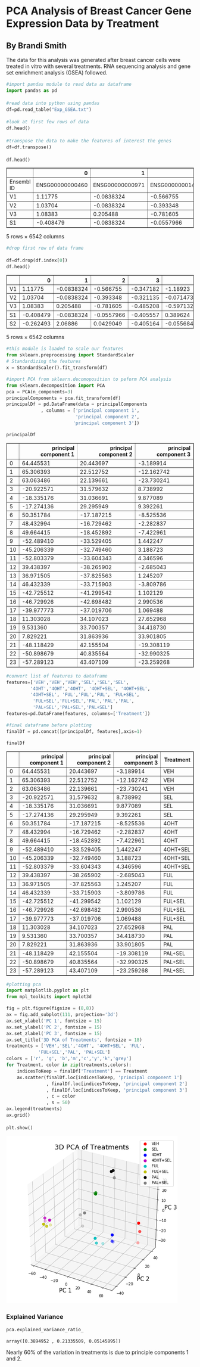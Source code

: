 # PCA Analysis of Breast Cancer Gene Expression Data by Treatment

## By Brandi Smith

The data for this analysis was generated after breast cancer cells were treated in vitro with several treatments. RNA sequencing analysis and gene set enrichment analysis (GSEA) followed. 


```python
#import pandas module to read data as dataframe
import pandas as pd

#read data into python using pandas
df=pd.read_table("Exp_GSEA.txt")

#look at first few rows of data
df.head()

#transpose the data to make the features of interest the genes
df=df.transpose()

df.head()


```




<div>
<style scoped>
    .dataframe tbody tr th:only-of-type {
        vertical-align: middle;
    }

    .dataframe tbody tr th {
        vertical-align: top;
    }

    .dataframe thead th {
        text-align: right;
    }
</style>
<table border="1" class="dataframe">
  <thead>
    <tr style="text-align: right;">
      <th></th>
      <th>0</th>
      <th>1</th>
      <th>2</th>
      <th>3</th>
      <th>4</th>
      <th>5</th>
      <th>6</th>
      <th>7</th>
      <th>8</th>
      <th>9</th>
      <th>...</th>
      <th>6532</th>
      <th>6533</th>
      <th>6534</th>
      <th>6535</th>
      <th>6536</th>
      <th>6537</th>
      <th>6538</th>
      <th>6539</th>
      <th>6540</th>
      <th>6541</th>
    </tr>
  </thead>
  <tbody>
    <tr>
      <td>Ensembl ID</td>
      <td>ENSG00000000460</td>
      <td>ENSG00000000971</td>
      <td>ENSG00000001461</td>
      <td>ENSG00000001617</td>
      <td>ENSG00000002726</td>
      <td>ENSG00000002745</td>
      <td>ENSG00000003096</td>
      <td>ENSG00000003137</td>
      <td>ENSG00000003400</td>
      <td>ENSG00000003436</td>
      <td>...</td>
      <td>ENSG00000284284</td>
      <td>ENSG00000284343</td>
      <td>ENSG00000284411</td>
      <td>ENSG00000284413</td>
      <td>ENSG00000284415</td>
      <td>ENSG00000284435</td>
      <td>ENSG00000284458</td>
      <td>ENSG00000284473</td>
      <td>ENSG00000284541</td>
      <td>ENSG00000284564</td>
    </tr>
    <tr>
      <td>V1</td>
      <td>1.11775</td>
      <td>-0.0838324</td>
      <td>-0.566755</td>
      <td>-0.347182</td>
      <td>-1.18923</td>
      <td>-0.977043</td>
      <td>0.663699</td>
      <td>0.553682</td>
      <td>-0.941488</td>
      <td>-0.861333</td>
      <td>...</td>
      <td>-0.478749</td>
      <td>-0.400659</td>
      <td>-0.97894</td>
      <td>-0.0420578</td>
      <td>-0.698589</td>
      <td>-1.45865</td>
      <td>0.563521</td>
      <td>1.10347</td>
      <td>0.286716</td>
      <td>0.0147626</td>
    </tr>
    <tr>
      <td>V2</td>
      <td>1.03704</td>
      <td>-0.0838324</td>
      <td>-0.393348</td>
      <td>-0.321135</td>
      <td>-0.0714734</td>
      <td>0.582548</td>
      <td>0.751255</td>
      <td>0.41314</td>
      <td>-0.366877</td>
      <td>-0.960881</td>
      <td>...</td>
      <td>0.0659878</td>
      <td>-1.24301</td>
      <td>0.3427</td>
      <td>-0.648855</td>
      <td>-0.283891</td>
      <td>0.0344616</td>
      <td>-0.199755</td>
      <td>-0.843758</td>
      <td>-0.879693</td>
      <td>0.833221</td>
    </tr>
    <tr>
      <td>V3</td>
      <td>1.08383</td>
      <td>0.205488</td>
      <td>-0.781605</td>
      <td>-0.485208</td>
      <td>-0.597132</td>
      <td>1.65799</td>
      <td>0.328514</td>
      <td>0.670989</td>
      <td>-1.52997</td>
      <td>-0.803397</td>
      <td>...</td>
      <td>-0.666193</td>
      <td>-0.658153</td>
      <td>-0.436526</td>
      <td>-1.61989</td>
      <td>-0.00487155</td>
      <td>-1.45865</td>
      <td>0.474679</td>
      <td>1.35152</td>
      <td>-1.08401</td>
      <td>0.408077</td>
    </tr>
    <tr>
      <td>S1</td>
      <td>-0.408479</td>
      <td>-0.0838324</td>
      <td>-0.0557966</td>
      <td>-0.405557</td>
      <td>0.389624</td>
      <td>2.76667</td>
      <td>-0.00985336</td>
      <td>-0.131593</td>
      <td>0.96298</td>
      <td>-0.0636301</td>
      <td>...</td>
      <td>0.889033</td>
      <td>0.915319</td>
      <td>0.468785</td>
      <td>0.310674</td>
      <td>1.48273</td>
      <td>-0.577948</td>
      <td>0.709514</td>
      <td>-0.237352</td>
      <td>0.210253</td>
      <td>-0.0147629</td>
    </tr>
  </tbody>
</table>
<p>5 rows × 6542 columns</p>
</div>




```python
#drop first row of data frame

df=df.drop(df.index[0])
df.head()
```




<div>
<style scoped>
    .dataframe tbody tr th:only-of-type {
        vertical-align: middle;
    }

    .dataframe tbody tr th {
        vertical-align: top;
    }

    .dataframe thead th {
        text-align: right;
    }
</style>
<table border="1" class="dataframe">
  <thead>
    <tr style="text-align: right;">
      <th></th>
      <th>0</th>
      <th>1</th>
      <th>2</th>
      <th>3</th>
      <th>4</th>
      <th>5</th>
      <th>6</th>
      <th>7</th>
      <th>8</th>
      <th>9</th>
      <th>...</th>
      <th>6532</th>
      <th>6533</th>
      <th>6534</th>
      <th>6535</th>
      <th>6536</th>
      <th>6537</th>
      <th>6538</th>
      <th>6539</th>
      <th>6540</th>
      <th>6541</th>
    </tr>
  </thead>
  <tbody>
    <tr>
      <td>V1</td>
      <td>1.11775</td>
      <td>-0.0838324</td>
      <td>-0.566755</td>
      <td>-0.347182</td>
      <td>-1.18923</td>
      <td>-0.977043</td>
      <td>0.663699</td>
      <td>0.553682</td>
      <td>-0.941488</td>
      <td>-0.861333</td>
      <td>...</td>
      <td>-0.478749</td>
      <td>-0.400659</td>
      <td>-0.97894</td>
      <td>-0.0420578</td>
      <td>-0.698589</td>
      <td>-1.45865</td>
      <td>0.563521</td>
      <td>1.10347</td>
      <td>0.286716</td>
      <td>0.0147626</td>
    </tr>
    <tr>
      <td>V2</td>
      <td>1.03704</td>
      <td>-0.0838324</td>
      <td>-0.393348</td>
      <td>-0.321135</td>
      <td>-0.0714734</td>
      <td>0.582548</td>
      <td>0.751255</td>
      <td>0.41314</td>
      <td>-0.366877</td>
      <td>-0.960881</td>
      <td>...</td>
      <td>0.0659878</td>
      <td>-1.24301</td>
      <td>0.3427</td>
      <td>-0.648855</td>
      <td>-0.283891</td>
      <td>0.0344616</td>
      <td>-0.199755</td>
      <td>-0.843758</td>
      <td>-0.879693</td>
      <td>0.833221</td>
    </tr>
    <tr>
      <td>V3</td>
      <td>1.08383</td>
      <td>0.205488</td>
      <td>-0.781605</td>
      <td>-0.485208</td>
      <td>-0.597132</td>
      <td>1.65799</td>
      <td>0.328514</td>
      <td>0.670989</td>
      <td>-1.52997</td>
      <td>-0.803397</td>
      <td>...</td>
      <td>-0.666193</td>
      <td>-0.658153</td>
      <td>-0.436526</td>
      <td>-1.61989</td>
      <td>-0.00487155</td>
      <td>-1.45865</td>
      <td>0.474679</td>
      <td>1.35152</td>
      <td>-1.08401</td>
      <td>0.408077</td>
    </tr>
    <tr>
      <td>S1</td>
      <td>-0.408479</td>
      <td>-0.0838324</td>
      <td>-0.0557966</td>
      <td>-0.405557</td>
      <td>0.389624</td>
      <td>2.76667</td>
      <td>-0.00985336</td>
      <td>-0.131593</td>
      <td>0.96298</td>
      <td>-0.0636301</td>
      <td>...</td>
      <td>0.889033</td>
      <td>0.915319</td>
      <td>0.468785</td>
      <td>0.310674</td>
      <td>1.48273</td>
      <td>-0.577948</td>
      <td>0.709514</td>
      <td>-0.237352</td>
      <td>0.210253</td>
      <td>-0.0147629</td>
    </tr>
    <tr>
      <td>S2</td>
      <td>-0.262493</td>
      <td>2.06886</td>
      <td>0.0429049</td>
      <td>-0.405164</td>
      <td>-0.0556846</td>
      <td>2.80036</td>
      <td>0.0970764</td>
      <td>-0.272989</td>
      <td>0.97084</td>
      <td>-0.287226</td>
      <td>...</td>
      <td>-0.279197</td>
      <td>0.57005</td>
      <td>1.12895</td>
      <td>-0.378</td>
      <td>1.39155</td>
      <td>-0.194922</td>
      <td>0.599256</td>
      <td>0.241764</td>
      <td>0.352124</td>
      <td>0.0945797</td>
    </tr>
  </tbody>
</table>
<p>5 rows × 6542 columns</p>
</div>




```python
#this module is loaded to scale our features 
from sklearn.preprocessing import StandardScaler
# Standardizing the features
x = StandardScaler().fit_transform(df)

```


```python
#import PCA from sklearn.decomoposition to peform PCA analysis
from sklearn.decomposition import PCA
pca = PCA(n_components=3)
principalComponents = pca.fit_transform(df)
principalDf = pd.DataFrame(data = principalComponents
             , columns = ['principal component 1',
                          'principal component 2',
                         'principal component 3'])
```


```python
principalDf
```




<div>
<style scoped>
    .dataframe tbody tr th:only-of-type {
        vertical-align: middle;
    }

    .dataframe tbody tr th {
        vertical-align: top;
    }

    .dataframe thead th {
        text-align: right;
    }
</style>
<table border="1" class="dataframe">
  <thead>
    <tr style="text-align: right;">
      <th></th>
      <th>principal component 1</th>
      <th>principal component 2</th>
      <th>principal component 3</th>
    </tr>
  </thead>
  <tbody>
    <tr>
      <td>0</td>
      <td>64.445531</td>
      <td>20.443697</td>
      <td>-3.189914</td>
    </tr>
    <tr>
      <td>1</td>
      <td>65.306393</td>
      <td>22.512752</td>
      <td>-12.162742</td>
    </tr>
    <tr>
      <td>2</td>
      <td>63.063486</td>
      <td>22.139661</td>
      <td>-23.730241</td>
    </tr>
    <tr>
      <td>3</td>
      <td>-20.922571</td>
      <td>31.579632</td>
      <td>8.738992</td>
    </tr>
    <tr>
      <td>4</td>
      <td>-18.335176</td>
      <td>31.036691</td>
      <td>9.877089</td>
    </tr>
    <tr>
      <td>5</td>
      <td>-17.274136</td>
      <td>29.295949</td>
      <td>9.392261</td>
    </tr>
    <tr>
      <td>6</td>
      <td>50.351784</td>
      <td>-17.187215</td>
      <td>-8.525536</td>
    </tr>
    <tr>
      <td>7</td>
      <td>48.432994</td>
      <td>-16.729462</td>
      <td>-2.282837</td>
    </tr>
    <tr>
      <td>8</td>
      <td>49.664415</td>
      <td>-18.452892</td>
      <td>-7.422961</td>
    </tr>
    <tr>
      <td>9</td>
      <td>-52.489410</td>
      <td>-33.529405</td>
      <td>1.442247</td>
    </tr>
    <tr>
      <td>10</td>
      <td>-45.206339</td>
      <td>-32.749460</td>
      <td>3.188723</td>
    </tr>
    <tr>
      <td>11</td>
      <td>-52.803379</td>
      <td>-33.604343</td>
      <td>4.346596</td>
    </tr>
    <tr>
      <td>12</td>
      <td>39.438397</td>
      <td>-38.265902</td>
      <td>-2.685043</td>
    </tr>
    <tr>
      <td>13</td>
      <td>36.971505</td>
      <td>-37.825563</td>
      <td>1.245207</td>
    </tr>
    <tr>
      <td>14</td>
      <td>46.432339</td>
      <td>-33.715903</td>
      <td>-3.809786</td>
    </tr>
    <tr>
      <td>15</td>
      <td>-42.725512</td>
      <td>-41.299542</td>
      <td>1.102129</td>
    </tr>
    <tr>
      <td>16</td>
      <td>-46.729926</td>
      <td>-42.698482</td>
      <td>2.990536</td>
    </tr>
    <tr>
      <td>17</td>
      <td>-39.977773</td>
      <td>-37.019706</td>
      <td>1.069488</td>
    </tr>
    <tr>
      <td>18</td>
      <td>11.303028</td>
      <td>34.107023</td>
      <td>27.652968</td>
    </tr>
    <tr>
      <td>19</td>
      <td>9.531360</td>
      <td>33.700357</td>
      <td>34.418730</td>
    </tr>
    <tr>
      <td>20</td>
      <td>7.829221</td>
      <td>31.863936</td>
      <td>33.901805</td>
    </tr>
    <tr>
      <td>21</td>
      <td>-48.118429</td>
      <td>42.155504</td>
      <td>-19.308119</td>
    </tr>
    <tr>
      <td>22</td>
      <td>-50.898679</td>
      <td>40.835564</td>
      <td>-32.990325</td>
    </tr>
    <tr>
      <td>23</td>
      <td>-57.289123</td>
      <td>43.407109</td>
      <td>-23.259268</td>
    </tr>
  </tbody>
</table>
</div>




```python
#convert list of features to dataframe 
features=['VEH','VEH','VEH','SEL','SEL','SEL',
         '4OHT','4OHT','4OHT', '4OHT+SEL', '4OHT+SEL',
         '4OHT+SEL', 'FUL','FUL','FUL', 'FUL+SEL',
          'FUL+SEL','FUL+SEL','PAL','PAL','PAL',
          'PAL+SEL','PAL+SEL','PAL+SEL']
features=pd.DataFrame(features, columns=['Treatment'])
```


```python
#final dataframe before plotting
finalDf = pd.concat([principalDf, features],axis=1)
```


```python
finalDf
```




<div>
<style scoped>
    .dataframe tbody tr th:only-of-type {
        vertical-align: middle;
    }

    .dataframe tbody tr th {
        vertical-align: top;
    }

    .dataframe thead th {
        text-align: right;
    }
</style>
<table border="1" class="dataframe">
  <thead>
    <tr style="text-align: right;">
      <th></th>
      <th>principal component 1</th>
      <th>principal component 2</th>
      <th>principal component 3</th>
      <th>Treatment</th>
    </tr>
  </thead>
  <tbody>
    <tr>
      <td>0</td>
      <td>64.445531</td>
      <td>20.443697</td>
      <td>-3.189914</td>
      <td>VEH</td>
    </tr>
    <tr>
      <td>1</td>
      <td>65.306393</td>
      <td>22.512752</td>
      <td>-12.162742</td>
      <td>VEH</td>
    </tr>
    <tr>
      <td>2</td>
      <td>63.063486</td>
      <td>22.139661</td>
      <td>-23.730241</td>
      <td>VEH</td>
    </tr>
    <tr>
      <td>3</td>
      <td>-20.922571</td>
      <td>31.579632</td>
      <td>8.738992</td>
      <td>SEL</td>
    </tr>
    <tr>
      <td>4</td>
      <td>-18.335176</td>
      <td>31.036691</td>
      <td>9.877089</td>
      <td>SEL</td>
    </tr>
    <tr>
      <td>5</td>
      <td>-17.274136</td>
      <td>29.295949</td>
      <td>9.392261</td>
      <td>SEL</td>
    </tr>
    <tr>
      <td>6</td>
      <td>50.351784</td>
      <td>-17.187215</td>
      <td>-8.525536</td>
      <td>4OHT</td>
    </tr>
    <tr>
      <td>7</td>
      <td>48.432994</td>
      <td>-16.729462</td>
      <td>-2.282837</td>
      <td>4OHT</td>
    </tr>
    <tr>
      <td>8</td>
      <td>49.664415</td>
      <td>-18.452892</td>
      <td>-7.422961</td>
      <td>4OHT</td>
    </tr>
    <tr>
      <td>9</td>
      <td>-52.489410</td>
      <td>-33.529405</td>
      <td>1.442247</td>
      <td>4OHT+SEL</td>
    </tr>
    <tr>
      <td>10</td>
      <td>-45.206339</td>
      <td>-32.749460</td>
      <td>3.188723</td>
      <td>4OHT+SEL</td>
    </tr>
    <tr>
      <td>11</td>
      <td>-52.803379</td>
      <td>-33.604343</td>
      <td>4.346596</td>
      <td>4OHT+SEL</td>
    </tr>
    <tr>
      <td>12</td>
      <td>39.438397</td>
      <td>-38.265902</td>
      <td>-2.685043</td>
      <td>FUL</td>
    </tr>
    <tr>
      <td>13</td>
      <td>36.971505</td>
      <td>-37.825563</td>
      <td>1.245207</td>
      <td>FUL</td>
    </tr>
    <tr>
      <td>14</td>
      <td>46.432339</td>
      <td>-33.715903</td>
      <td>-3.809786</td>
      <td>FUL</td>
    </tr>
    <tr>
      <td>15</td>
      <td>-42.725512</td>
      <td>-41.299542</td>
      <td>1.102129</td>
      <td>FUL+SEL</td>
    </tr>
    <tr>
      <td>16</td>
      <td>-46.729926</td>
      <td>-42.698482</td>
      <td>2.990536</td>
      <td>FUL+SEL</td>
    </tr>
    <tr>
      <td>17</td>
      <td>-39.977773</td>
      <td>-37.019706</td>
      <td>1.069488</td>
      <td>FUL+SEL</td>
    </tr>
    <tr>
      <td>18</td>
      <td>11.303028</td>
      <td>34.107023</td>
      <td>27.652968</td>
      <td>PAL</td>
    </tr>
    <tr>
      <td>19</td>
      <td>9.531360</td>
      <td>33.700357</td>
      <td>34.418730</td>
      <td>PAL</td>
    </tr>
    <tr>
      <td>20</td>
      <td>7.829221</td>
      <td>31.863936</td>
      <td>33.901805</td>
      <td>PAL</td>
    </tr>
    <tr>
      <td>21</td>
      <td>-48.118429</td>
      <td>42.155504</td>
      <td>-19.308119</td>
      <td>PAL+SEL</td>
    </tr>
    <tr>
      <td>22</td>
      <td>-50.898679</td>
      <td>40.835564</td>
      <td>-32.990325</td>
      <td>PAL+SEL</td>
    </tr>
    <tr>
      <td>23</td>
      <td>-57.289123</td>
      <td>43.407109</td>
      <td>-23.259268</td>
      <td>PAL+SEL</td>
    </tr>
  </tbody>
</table>
</div>




```python
#plotting pca
import matplotlib.pyplot as plt
from mpl_toolkits import mplot3d
```


```python
fig = plt.figure(figsize = (8,8))
ax = fig.add_subplot(111, projection='3d') 
ax.set_xlabel('PC 1', fontsize = 15)
ax.set_ylabel('PC 2', fontsize = 15)
ax.set_zlabel('PC 3', fontsize = 15)
ax.set_title('3D PCA of Treatments', fontsize = 18)
treatments = ['VEH','SEL','4OHT', '4OHT+SEL', 'FUL',
            'FUL+SEL','PAL', 'PAL+SEL']
colors = ['r', 'g', 'b','m','c','y','k','grey']
for Treatment, color in zip(treatments,colors):
    indicesToKeep = finalDf['Treatment'] == Treatment
    ax.scatter(finalDf.loc[indicesToKeep, 'principal component 1']
               , finalDf.loc[indicesToKeep, 'principal component 2']
               , finalDf.loc[indicesToKeep, 'principal component 3']
               , c = color
               , s = 50)
ax.legend(treatments)
ax.grid()

plt.show()


```


![png](output_12_0.png)


### Explained Variance


```python
pca.explained_variance_ratio_
```




    array([0.3894952 , 0.21335509, 0.05145895])



Nearly 60% of the variation in treatments is due to principle components 1 and 2.
